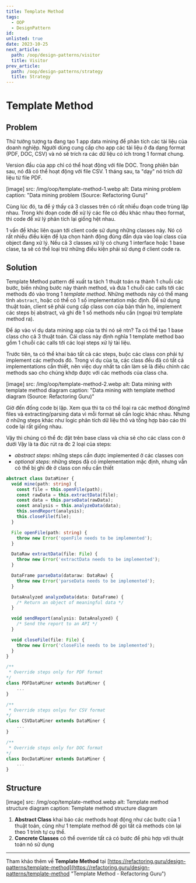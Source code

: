 ```yaml
---
title: Template Method
tags:
  - OOP
  - DesignPattern
id:
unlisted: true
date: 2023-10-25
next_article:
  path: /oop/design-patterns/visitor
  title: Visitor
prev_article:
  path: /oop/design-patterns/strategy
  title: Strategy
---
```


# Template Method

## Problem

Thử tưởng tượng ta đang tạo 1 app data mining để phân tích các tài liệu của doanh nghiệp. Người dùng cung cấp cho app các tài liệu ở đa dạng format (PDF, DOC, CSV) và nó sẽ trích ra các dữ liệu có ích trong 1 format chung.

Version đầu của app chỉ có thể hoạt động với file DOC. Trong phiên bản sau, nó đã có thể hoạt động với file CSV. 1 tháng sau, ta "dạy" nó trích dữ liệu từ file PDF.

[image]
  src: /img/oop/template-method-1.webp
  alt: Data mining problem
  caption: "Data mining problem (Source: Refactoring Guru)"

Cùng lúc đó, ta để ý thấy cả 3 classes trên có rất nhiều đoạn code trùng lặp nhau. Trong khi đoạn code để xử lý các file có đều khác nhau theo format, thì code để xử lý phân tích lại giống hệt nhau.

1 vấn đề khác liên quan tới client code sử dụng những classes này. Nó có rất nhiều điều kiện để lựa chọn hành động đúng đắn dựa vào loại class của object đang xử lý. Nếu cả 3 classes xử lý có chung 1 interface hoặc 1 base clase, ta sẽ có thể loại trừ những điều kiện phải sử dụng ở client code ra.

## Solution

Template Method pattern đề xuất ta tách 1 thuật toán ra thành 1 chuỗi các bước, biến những bước này thành method, và đưa 1 chuỗi các calls tới các methods đó vào trong 1 _template method_. Những methods này có thể mang tính `abstract`, hoặc có thể có 1 số implementation mặc định. Để sử dụng thuật toán, client sẽ phải cung cấp class con của bản thân họ, implement các steps bị abstract, và ghi đè 1 số methods nếu cần (ngoại trừ template method ra).

Để áp vào ví dụ data mining app của ta thì nó sẽ ntn? Ta có thể tạo 1 base class cho cả 3 thuật toán. Cái class này định nghĩa 1 template method bao gồm 1 chuỗi các calls tới các loại steps xử lý tài liệu.

Trước tiên, ta có thể khai báo tất cả các steps, buộc các class con phải tự implement các methods đó. Trong ví dụ của ta, các class đều đã có tất cả implementations cần thiết, nên việc duy nhất ta cần làm sẽ là điều chỉnh các methods sao cho chúng khớp được với các methods của class cha.

[image]
  src: /img/oop/template-method-2.webp
  alt: Data mining with template method diagram
  caption: "Data mining with template method diagram (Source: Refactoring Guru)"

Giờ đến đống code bị lặp. Xem qua thì ta có thể loại ra các method đóng/mở files và extracting/parsing data vì mỗi format sẽ cần logic khác nhau. Nhưng ở những steps khác như logic phân tích dữ liệu thô và tổng hợp báo cáo thì code lại rất giống nhau.

Vậy thì chúng có thể đc đặt trên base class và chia sẻ cho các class con ở dưới Vậy là ta đúc rút ra đc 2 loại của steps:

- _abstract steps_: những steps cần được implemented ở các classes con
- _optional steps_: những steps đã có implementation mặc định, nhưng vẫn có thể bị ghi đè ở class con nếu cần thiết

```ts
abstract class DataMiner {
  void mine(path: string) {
    const file = this.openFile(path);
    const rawData = this.extractData(file);
    const data = this.parseData(rawData);
    const analysis = this.analyzeData(data);
    this.sendReport(analysis);
    this.closeFile(file);
  }

  File openFile(path: string) {
    throw new Error('openFile needs to be implemented');
  }

  DataRaw extractData(file: File) {
    throw new Error('extractData needs to be implemented');
  }

  DataFrame parseData(dataraw: DataRaw) {
    throw new Error('parseData needs to be implemented');
  }

  DataAnalyzed analyzeData(data: DataFrame) {
    /* Return an object of meaningful data */
  }

  void sendReport(analysis: DataAnalyzed) {
    /* Send the report to an API */
  }

  void closeFile(file: File) {
    throw new Error('closeFile needs to be implemented');
  }
}

/**
 * Override steps only for PDF format
*/
class PDFDataMiner extends DataMiner {
    ...
}

/**
 * Override steps onlyu for CSV format
*/
class CSVDataMiner extends DataMiner {
    ...
}

/**
 * Override steps only for DOC format
*/
class DocDataMiner extends DataMiner {
    ...
}
```

## Structure

[image]
  src: /img/oop/template-method.webp
  alt: Template method structure diagram
  caption: Template method structure diagram

1. **Abstract Class** khai báo các methods hoạt động như các bước của 1 thuật toán, cũng như 1 template method để gọi tất cả methods còn lại theo 1 trình tự cụ thể.
2. **Concrete Classes** có thể override tất cả có bước để phù hợp với thuật toán nó sử dụng

---

Tham khảo thêm về **Template Method** tại [https://refactoring.guru/design-patterns/template-method](https://refactoring.guru/design-patterns/template-method "Template Method - Refactoring Guru")
